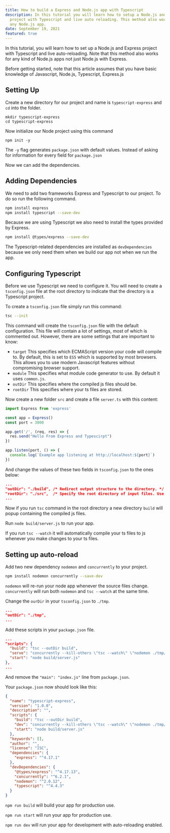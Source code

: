 ```yaml
---
title: How to build a Express and Node.js app with Typescript
description: In this tutorial you will learn how to setup a Node.js and Express
  project with Typescript and live auto reloading. This method also works for
  any Node.js app.
date: September 19, 2021
featured: true
---
```

In this tutorial, you will learn how to set up a Node.js and Express project with Typescript and live auto-reloading. Note that this method also works for any kind of Node.js apps not just Node.js with Express.

Before getting started, note that this article assumes that you have basic knowledge of Javascript, Node.js, Typescript, Express.js

## Setting Up

Create a new directory for our project and name is `typescript-express` and `cd` into the folder.

```shell
mkdir typescript-express
cd typescript-express
```

Now initialize our Node project using this command

```shell
npm init -y
```

The `-y` flag generates `package.json` with default values. Instead of asking for information for every field for `package.json`

Now we can add the dependencies.

## Adding Dependencies

We need to add two frameworks Express and Typescript to our project. To do so run the following command.

```bash
npm install express
npm install typescript --save-dev
```

Because we are using Typescript we also need to install the types provided by Express.

```bash
npm install @types/express --save-dev
```

The Typescript-related dependencies are installed as `devDependencies` because we only need them when we build our app not when we run the app.

## Configuring Typescript

Before we use Typescript we need to configure it. You will need to create a `tsconfig.json` file at the root directory to indicate that the directory is a Typescript project.

To create a `tsconfig.json` file simply run this command:

```bash
tsc --init
```

This command will create the `tsconfig.json` file with the default configuration. This file will contain a lot of settings, most of which is commented out. However, there are some settings that are important to know:

* `target` This specifies which ECMAScript version your code will compile to. By default, this is set to `ES5` which is supported by most browsers. This allows you to use modern Javascript features without compromising browser support.
* `module` This specifies what module code generator to use. By default it uses `common.js`.
* `outDir` This specifies where the compiled js files should be.
* `rootDir` This specifies where your ts files are stored.

Now create a new folder `src` and create a file `server.ts` with this content:

```javascript
import Express from 'express'

const app = Express()
const port = 3000

app.get('/', (req, res) => {
  res.send("Hello From Express and Typescirpt")
})

app.listen(port, () => {
  console.log(`Example app listening at http://localhost:${port}`)
})
```

And change the values of these two fields in `tsconfig.json` to the ones below:

```json
...
"outDir": "./build", /* Redirect output structure to the directory. */
"rootDir": "./src",  /* Specify the root directory of input files. Use tocontrol the output directory structure with--outDir. */
...
```

Now if you run `tsc` command in the root directory a new directory `build` will popup containing the compiled js files.

Run `node build/server.js` to run your app.

If you run `tsc --watch` it will automatically compile your ts files to js whenever you make changes to your ts files.

## Setting up auto-reload

Add two new dependency `nodemon` and `concurrently` to your project.

```bash
npm install nodemon concurrently --save-dev
```

`nodemon` will re-run your node app whenever the source files change.
`concurrently` will run both `nodemon` and `tsc --watch` at the same time.

Change the `ourDir` in your `tsconfig.json` to `./tmp`.

```json
...
"outDir": "./tmp",
...
```

Add these scripts in your `package.json` file.

```json
...
"scripts": {
  "build": "tsc --outDir build",
  "serve": "concurrently --kill-others \"tsc --watch\" \"nodemon ./tmp/server.js \"",
  "start": "node build/server.js"
},
...
```

And remove the `"main": "index.js"` line from `package.json`.

Your `package.json` now should look like this:

```json
{
  "name": "typescript-express",
  "version": "1.0.0",
  "description": "",
  "scripts": {
    "build": "tsc --outDir build",
    "dev": "concurrently --kill-others \"tsc --watch\" \"nodemon ./tmp/server.js \"",
    "start": "node build/server.js"
  },
  "keywords": [],
  "author": "",
  "license": "ISC",
  "dependencies": {
    "express": "^4.17.1"
  },
  "devDependencies": {
    "@types/express": "^4.17.13",
    "concurrently": "^6.2.1",
    "nodemon": "^2.0.12",
    "typescript": "^4.4.3"
  }
}
```

`npm run build` will build your app for production use.

`npm run start` will run your app for production use.

`npm run dev` will run your app for development with auto-reloading enabled.
